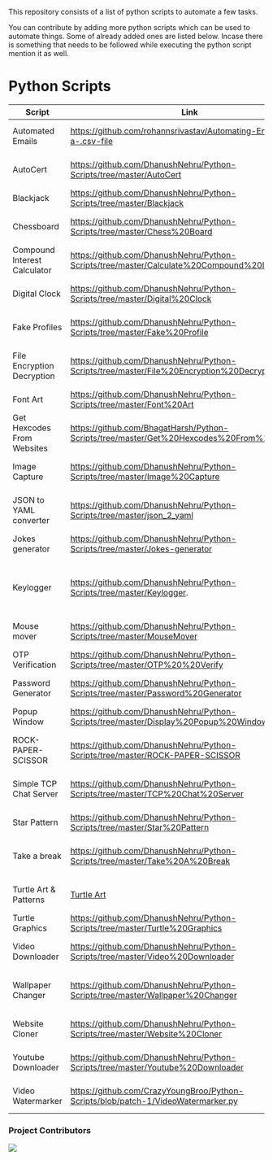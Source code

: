 This repository consists of a list of python scripts to automate a few tasks.

You can contribute by adding more python scripts which can be used to automate things. Some of already added ones are listed below.
Incase there is something that needs to be followed while executing the python script mention it as well.


# Python Scripts

| Script                       | Link                                                                                       | Description                                                                       |
| ---------------------------- | ------------------------------------------------------------------------------------------ | --------------------------------------------------------------------------------- |
| Automated Emails             | https://github.com/rohannsrivastav/Automating-Emails-on-a-.csv-file                        | Send out personalized emails by reading a csv file.                               |
| AutoCert                     | https://github.com/DhanushNehru/Python-Scripts/tree/master/AutoCert                        | A Python script to auto generate e-certificates in bulk.                          |
| Blackjack                    | https://github.com/DhanushNehru/Python-Scripts/tree/master/Blackjack                       | BlackjackGame.py - Plus, let's get 21.                                            |
| Chessboard                   | https://github.com/DhanushNehru/Python-Scripts/tree/master/Chess%20Board                   | Create a chesboard using matplotlib ChessBoard.py                                 |
| Compound Interest Calculator | https://github.com/DhanushNehru/Python-Scripts/tree/master/Calculate%20Compound%20Interest | Calculates compound interest.                                                      |
| Digital Clock                | https://github.com/DhanushNehru/Python-Scripts/tree/master/Digital%20Clock                 | Script to preview a digital clock on the terminal                                                                              |
| Fake Profiles                | https://github.com/DhanushNehru/Python-Scripts/tree/master/Fake%20Profile                  | Get many fake profiles using python FakeProfile.py.                               |
| File Encryption Decryption   | https://github.com/DhanushNehru/Python-Scripts/tree/master/File%20Encryption%20Decryption  | Encrypts and Decrypts files using AES Algorithms for Security purposes.           |
| Font Art                     | https://github.com/DhanushNehru/Python-Scripts/tree/master/Font%20Art                      | Display a font art using python FontArt.py.                                       |
| Get Hexcodes From Websites   | https://github.com/BhagatHarsh/Python-Scripts/tree/master/Get%20Hexcodes%20From%20Websites | Generates a python list containing Hexcodes from website.                         |
| Image Capture                | https://github.com/DhanushNehru/Python-Scripts/tree/master/Image%20Capture                 | Captures image from your webcam and saves it on your local device.                  |
| JSON to YAML converter       | https://github.com/DhanushNehru/Python-Scripts/tree/master/json_2_yaml                     | Converts JSON file to YAML files. A sample JSON is included for testing.          |
| Jokes generator              | https://github.com/DhanushNehru/Python-Scripts/tree/master/Jokes-generator                 | A script to generates jokes.                                                      |
| Keylogger                    | https://github.com/DhanushNehru/Python-Scripts/tree/master/Keylogger.     | Keylogger that can track your keystrokes, clipboard text, take screenshots at regular intervals, and records audio.              
| Mouse mover                  | https://github.com/DhanushNehru/Python-Scripts/tree/master/MouseMover                      | Moves your mouse every 15 seconds                                                 |
| OTP Verification             | https://github.com/DhanushNehru/Python-Scripts/tree/master/OTP%20%20Verify                 | An OTP Verification Checker OTPVerification.py                                    |
| Password Generator           | https://github.com/DhanushNehru/Python-Scripts/tree/master/Password%20Generator            | Generates a random password                                                        |
| Popup Window                 | https://github.com/DhanushNehru/Python-Scripts/tree/master/Display%20Popup%20Window        | Displaying a popup window DisplayPopupWindow.py                                   |
| ROCK-PAPER-SCISSOR           | https://github.com/DhanushNehru/Python-Scripts/tree/master/ROCK-PAPER-SCISSOR              | A python game Rock Paper Scissor.                                                 |
| Simple TCP Chat Server       | https://github.com/DhanushNehru/Python-Scripts/tree/master/TCP%20Chat%20Server             | Creates a local server on your LAN for receiving and sending messages!            |
| Star Pattern                 | https://github.com/DhanushNehru/Python-Scripts/tree/master/Star%20Pattern                  | Creates a star pattern pyramid                                                     |    
| Take a break                 | https://github.com/DhanushNehru/Python-Scripts/tree/master/Take%20A%20Break                | Python code to take a break while working long hours TakeABreak.py          
| Turtle Art & Patterns                | [Turtle Art](https://github.com/DhanushNehru/Python-Scripts/tree/master/Turtle_Art)                | Scripts to view turtle art also has prompt based ones               | 
| Turtle Graphics              | https://github.com/DhanushNehru/Python-Scripts/tree/master/Turtle%20Graphics               | Code using turtle graphics                                                        |                                                                       
| Video Downloader             | https://github.com/DhanushNehru/Python-Scripts/tree/master/Video%20Downloader              | Download Videos from youtube to your local system                                                                                  |                                                                                                               
| Wallpaper Changer            | https://github.com/DhanushNehru/Python-Scripts/tree/master/Wallpaper%20Changer             | Automatically changes home wallpaper adding a random quote and stock tickers on it |                                                                                               
| Website Cloner               | https://github.com/DhanushNehru/Python-Scripts/tree/master/Website%20Cloner                | Clones any website and opens the site in your local IP                              |
| Youtube Downloader           | https://github.com/DhanushNehru/Python-Scripts/tree/master/Youtube%20Downloader            | Download any video from [youtube](https://youtube.com) in video or audio format!
| Video Watermarker           | https://github.com/CrazyYoungBroo/Python-Scripts/blob/patch-1/VideoWatermarker.py            | Adds watermark to any video of your choice with ease!


### Project Contributors
<a href="https://github.com/DhanushNehru/Python-Scripts/graphs/contributors">
<img src="https://contrib.rocks/image?repo=DhanushNehru/Python-Scripts" />
</a>
